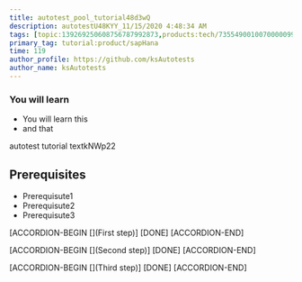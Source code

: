```yaml
---
title: autotest_pool_tutorial48d3wQ
description: autotestU48KYY_11/15/2020 4:48:34 AM
tags: [topic:139269250608756787992873,products:tech/73554900100700000996,tutorial:experience/advanced]
primary_tag: tutorial:product/sapHana
time: 119
author_profile: https://github.com/ksAutotests
author_name: ksAutotests
---
```

### You will learn
- You will learn this
- and that

autotest tutorial textkNWp22

## Prerequisites
- Prerequisute1
- Prerequisute2
- Prerequisute3

[ACCORDION-BEGIN [](First step)]
[DONE]
[ACCORDION-END]

[ACCORDION-BEGIN [](Second step)]
[DONE]
[ACCORDION-END]

[ACCORDION-BEGIN [](Third step)]
[DONE]
[ACCORDION-END]


